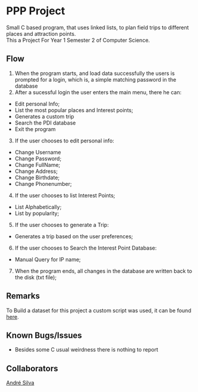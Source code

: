 # PPP Project

Small C based program, that uses linked lists, to plan field trips to different places and attraction points.\
This a Project For Year 1 Semester 2 of Computer Science.

## Flow
1. When the program starts, and load data successfully the users is prompted for a login, which is, a simple matching password in the database
2. After a sucessful login the user enters the main menu, there he can:
  * Edit personal Info;
  * List the most popular places and Interest points;
  * Generates a custom trip 
  * Search the PDI database
  * Exit the program
3. If the user chooses to edit personal info:
  * Change Username
  * Change Password;
  * Change FullName;
  * Change Address;
  * Change Birthdate;
  * Change Phonenumber;
4. If the user chooses to list Interest Points;
  * List Alphabetically;
  * List by popularity;
5. If the user chooses to generate a Trip:
  * Generates a trip based on the user preferences;
6. If the user chooses to Search the Interest Point Database:
  * Manual Query for IP name;
7. When the program ends, all changes in the database are written back to the disk (txt file);

## Remarks
To Build a dataset for this project a custom script was used, it can be found [here](https://github.com/TLDart/DataGenerator).
## Known Bugs/Issues
* Besides some C usual weirdness there is nothing to report

## Collaborators
[André Silva](https://github.com/DreSilva)
